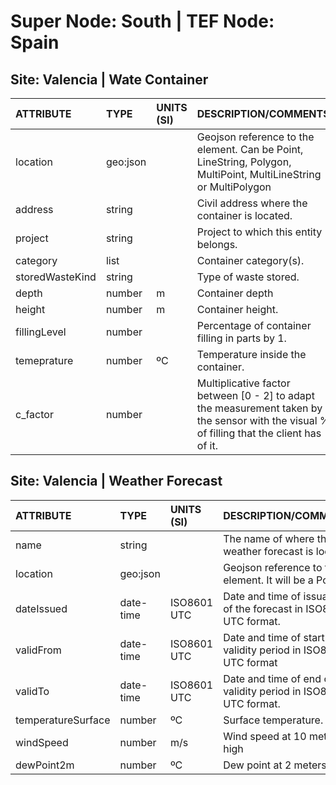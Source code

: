 # Super Node: South | TEF Node: Spain

## Site: Valencia | Wate Container 

| ATTRIBUTE       | TYPE     | UNITS (SI)   | DESCRIPTION/COMMENTS                                                                                                                       |
|:----------------|:---------|:-------------|:-------------------------------------------------------------------------------------------------------------------------------------------|
| location        | geo:json |           | Geojson reference to the element. Can be Point, LineString, Polygon, MultiPoint, MultiLineString or MultiPolygon                           |
| address         | string   |           | Civil address where the container is located.                                                                                              |
| project         | string   |           | Project to which this entity belongs.                                                                                                      |
| category        | list     |           | Container category(s).                                                                                                                     |
| storedWasteKind | string   |           | Type of waste stored.                                                                                                                      |
| depth           | number   | m            | Container depth                                                                                                                            |
| height          | number   | m            | Container height.                                                                                                                          |
| fillingLevel    | number   |           | Percentage of container filling in parts by 1.                                                                                             |
| temeprature     | number   | ºC          | Temperature inside the container.                                                                                                          |
| c_factor        | number   |           | Multiplicative factor between [0 - 2] to adapt the measurement taken by the sensor with the visual % of filling that the client has of it. |

## Site: Valencia | Weather Forecast 

| ATTRIBUTE          | TYPE      | UNITS (SI)   | DESCRIPTION/COMMENTS                                                |
|:-------------------|:----------|:-------------|:--------------------------------------------------------------------|
| name               | string    |           | The name of where the weather forecast is located.                  |
| location           | geo:json  |           | Geojson reference to the element. It will be a Point.               |
| dateIssued         | date-time | ISO8601 UTC  | Date and time of issuance of the forecast in ISO8601 UTC format.    |
| validFrom          | date-time | ISO8601 UTC  | Date and time of start of the validity period in ISO8601 UTC format |
| validTo            | date-time | ISO8601 UTC  | Date and time of end of the validity period in ISO8601 UTC format.  |
| temperatureSurface | number    | ºC          | Surface temperature.                                                |
| windSpeed          | number    | m/s          | Wind speed at 10 meters high                                        |
| dewPoint2m         | number    | ºC          | Dew point at 2 meters high.                                         |

